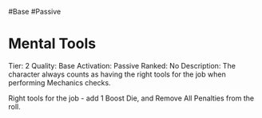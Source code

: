 #Base 
#Passive 

# Mental Tools
Tier: 2
Quality: Base
Activation: Passive
Ranked: No
Description: The character always counts as having the right tools for the job when performing Mechanics checks.

Right tools for the job - add 1 Boost Die, and Remove All Penalties from the roll.